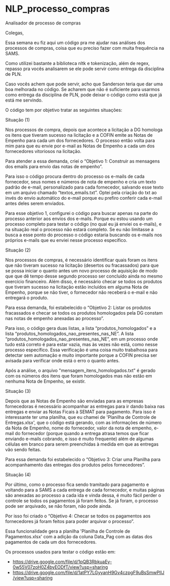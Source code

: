 # NLP_processo_compras
Analisador de processo de compras

Colegas,

Essa semana eu fiz aqui um código pra me ajudar nas análises dos processos de compras, coisa que eu preciso fazer com muita frequência na SAMS.

Como utilizei bastante a biblioteca nltk e tokenização, além de regex, repasso pra vocês analisarem se ele pode servir como entrega da disciplina de PLN.

Caso vocês achem que pode servir, acho que Sanderson teria que dar uma boa melhorada no código. Se acharem que não é suficiente para usarmos como entrega da disciplina de PLN, pode deixar o código como está que já está me servindo.

O código tem por objetivo tratar as seguintes situações:

Situação (1)

Nos processos de compra, depois que acontece a licitação a DG homologa os itens que tiveram sucesso na licitação e a COFIN emite as Notas de Empenho para cada um dos fornecedores.
O processo então volta para mim para que eu envie por e-mail as Notas de Empenho a cada um dos fornecedores vitoriosos na licitação.

Para atender a essa demanda, criei o “Objetivo 1: Construir as mensagens dos emails para envio das notas de empenho”.

Para isso o código procura dentro do processo os e-mails de cada fornecedor, seus nomes e números de nota de empenho e cria um texto padrão de e-mail, personalizado para cada fornecedor, salvando esse texto em um arquivo chamado “textos_emails.txt”. Optei pela criação do txt ao invés do envio automático do e-mail porque eu prefiro conferir cada e-mail antes deles serem enviados.

Para esse objetivo 1, configurei o código para buscar apenas na parte do processo anterior aos envios dos e-mails. Porque eu estou usando um processo completo para testar o código (no qual eu já enviei os e-mails), e na situação real o processo não estará completo. Se eu não limitasse a busca a esse ponto do processo o código estaria buscando os e-mails nos próprios e-mails que eu enviei nesse processo específico.

Situação (2)

Nos processos de compras, é necessário identificar quais foram os itens que não tiveram sucesso na licitação (desertos ou fracassados) para que se possa iniciar o quanto antes um novo processo de aquisição de modo que que dê tempo desse segundo processo ser concluído ainda no mesmo exercício financeiro. Além disso, é necessário checar se todos os produtos que tiveram sucesso na licitação estão incluídos em alguma Nota de Empenho, porque se não tiver, o fornecedor não receberá o e-mail e não entregará o produto.

Para essa demanda, foi estabelecido o “Objetivo 2: Listar os produtos fracassados e checar se todos os produtos homologados pela DG constam nas notas de empenho anexadas ao processo”.

Para isso, o código gera duas listas, a lista “produtos_homologados” e a lista “produtos_homologados_nao_presentes_nas_NE”. 
A lista “produtos_homologados_nao_presentes_nas_NE”, em um processo onde tudo está correto é para estar vazia, mas às vezes não está, como nesse processo específico. Essa verificação é uma coisa muito trabalhosa para detectar sem automação e muito importante porque a COFIN precisa ser avisada para verificar onde está o erro o quanto antes.

Após a análise, o arquivo "mensagem_itens_homologados.txt" é gerado com os números dos itens que foram homologados mas não estão em nenhuma Nota de Empenho, se existir. 

Situação (3)

Depois que as Notas de Empenho são enviadas para as empresas fornecedoras é necessário acompanhar as entregas para ir dando baixa nas entregas e enviar as Notas Ficais à SEMAT para pagamento. Para isso é interessante ter uma planilha, que eu chamei de 'Planilha de Controle de Entregas.xlsx', que o código está gerando, com as informações de número da Nota de Empenho, nome do fornecedor, valor da nota de empenho, e-mail do fornecedor (porque quando a entrega atrasa temos que ficar enviando e-mails cobrando, e isso é muito frequente) além de algumas células em branco para serem preenchidas à medida em que as entregas vão sendo feitas.

Para essa demanda foi estabelecido o “Objetivo 3: Criar uma Planilha para acompanhamento das entregas dos produtos pelos fornecedores”.

Situação (4)

Por último, como o processo fica sendo tramitado para pagamento e voltando para a SAMS a cada entrega de cada fornecedor, e muitas páginas são anexadas ao processo a cada ida e vinda dessa, é muito fácil perder o controle se todos os pagamentos já foram feitos. Se já foram, o processo pode ser arquivado, se não foram, não pode ainda.

Por isso foi criado o “Objetivo 4: Checar se todos os pagamentos aos fornecedores já foram feitos para poder arquivar o processo”.

Essa funcionalidade gera a planilha 'Planilha de Controle de Pagamentos.xlsx' com a adição da coluna Data_Pag com as datas dos pagamentos de cada um dos fornecedores.

Os processos usados para testar o código estão em:
- https://drive.google.com/file/d/1pQB3RbkuaEy-0w55V07zoH0Z4byEODfT/view?usp=sharing
- https://drive.google.com/file/d/1atPY7LGyyanH9Gv4czpgF9uBsSmwPIIJ/view?usp=sharing
